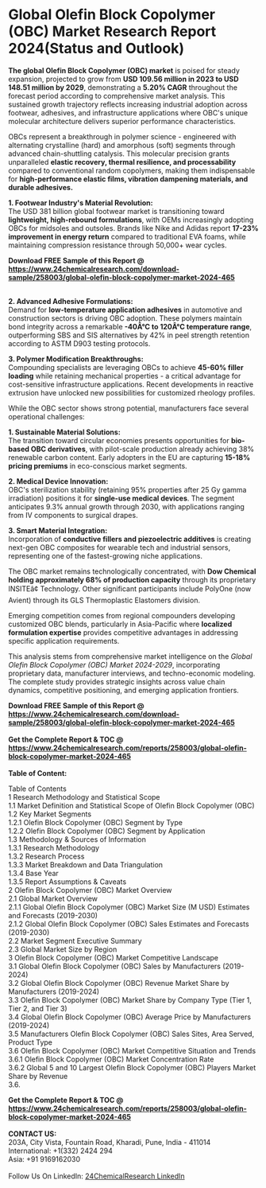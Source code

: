 <h1>Global Olefin Block Copolymer (OBC) Market Research Report 2024(Status and Outlook)</h1><p><strong>The global Olefin Block Copolymer (OBC) market</strong> is poised for steady expansion, projected to grow from <strong>USD 109.56 million in 2023 to USD 148.51 million by 2029</strong>, demonstrating a <strong>5.20% CAGR</strong> throughout the forecast period according to comprehensive market analysis. This sustained growth trajectory reflects increasing industrial adoption across footwear, adhesives, and infrastructure applications where OBC's unique molecular architecture delivers superior performance characteristics.</p><p>OBCs represent a breakthrough in polymer science - engineered with alternating crystalline (hard) and amorphous (soft) segments through advanced chain-shuttling catalysis. This molecular precision grants unparalleled <strong>elastic recovery, thermal resilience, and processability</strong> compared to conventional random copolymers, making them indispensable for <strong>high-performance elastic films, vibration dampening materials, and durable adhesives.</strong></p><p><strong>1. Footwear Industry's Material Revolution:</strong><br>
The USD 381 billion global footwear market is transitioning toward <strong>lightweight, high-rebound formulations</strong>, with OEMs increasingly adopting OBCs for midsoles and outsoles. Brands like Nike and Adidas report <strong>17-23% improvement in energy return</strong> compared to traditional EVA foams, while maintaining compression resistance through 50,000+ wear cycles.</p><div><b>Download FREE Sample of this Report @ 
            <a href="https://www.24chemicalresearch.com/download-sample/258003/global-olefin-block-copolymer-market-2024-465">
            https://www.24chemicalresearch.com/download-sample/258003/global-olefin-block-copolymer-market-2024-465</a></b></div><br><p><strong>2. Advanced Adhesive Formulations:</strong><br>
Demand for <strong>low-temperature application adhesives</strong> in automotive and construction sectors is driving OBC adoption. These polymers maintain bond integrity across a remarkable <strong>-40Â°C to 120Â°C temperature range</strong>, outperforming SBS and SIS alternatives by 42% in peel strength retention according to ASTM D903 testing protocols.</p><p><strong>3. Polymer Modification Breakthroughs:</strong><br>
Compounding specialists are leveraging OBCs to achieve <strong>45-60% filler loading</strong> while retaining mechanical properties - a critical advantage for cost-sensitive infrastructure applications. Recent developments in reactive extrusion have unlocked new possibilities for customized rheology profiles.</p><p>While the OBC sector shows strong potential, manufacturers face several operational challenges:</p><p><strong>1. Sustainable Material Solutions:</strong><br>
The transition toward circular economies presents opportunities for <strong>bio-based OBC derivatives</strong>, with pilot-scale production already achieving 38% renewable carbon content. Early adopters in the EU are capturing <strong>15-18% pricing premiums</strong> in eco-conscious market segments.</p><p><strong>2. Medical Device Innovation:</strong><br>
OBC's sterilization stability (retaining 95% properties after 25 Gy gamma irradiation) positions it for <strong>single-use medical devices</strong>. The segment anticipates 9.3% annual growth through 2030, with applications ranging from IV components to surgical drapes.</p><p><strong>3. Smart Material Integration:</strong><br>
Incorporation of <strong>conductive fillers and piezoelectric additives</strong> is creating next-gen OBC composites for wearable tech and industrial sensors, representing one of the fastest-growing niche applications.</p><p>The OBC market remains technologically concentrated, with <strong>Dow Chemical holding approximately 68% of production capacity</strong> through its proprietary INSITEâ¢ Technology. Other significant participants include PolyOne (now Avient) through its GLS Thermoplastic Elastomers division.</p><p>Emerging competition comes from regional compounders developing customized OBC blends, particularly in Asia-Pacific where <strong>localized formulation expertise</strong> provides competitive advantages in addressing specific application requirements.</p><p>This analysis stems from comprehensive market intelligence on the <em>Global Olefin Block Copolymer (OBC) Market 2024-2029</em>, incorporating proprietary data, manufacturer interviews, and techno-economic modeling. The complete study provides strategic insights across value chain dynamics, competitive positioning, and emerging application frontiers.</p><div><b>Download FREE Sample of this Report @ 
            <a href="https://www.24chemicalresearch.com/download-sample/258003/global-olefin-block-copolymer-market-2024-465">
            https://www.24chemicalresearch.com/download-sample/258003/global-olefin-block-copolymer-market-2024-465</a></b></div><br><div><b>Get the Complete Report & TOC @ 
            <a href="https://www.24chemicalresearch.com/reports/258003/global-olefin-block-copolymer-market-2024-465">
            https://www.24chemicalresearch.com/reports/258003/global-olefin-block-copolymer-market-2024-465</a></b></div><br>
            <b>Table of Content:</b><p>Table of Contents<br />
1 Research Methodology and Statistical Scope<br />
1.1 Market Definition and Statistical Scope of Olefin Block Copolymer (OBC)<br />
1.2 Key Market Segments<br />
1.2.1 Olefin Block Copolymer (OBC) Segment by Type<br />
1.2.2 Olefin Block Copolymer (OBC) Segment by Application<br />
1.3 Methodology & Sources of Information<br />
1.3.1 Research Methodology<br />
1.3.2 Research Process<br />
1.3.3 Market Breakdown and Data Triangulation<br />
1.3.4 Base Year<br />
1.3.5 Report Assumptions & Caveats<br />
2 Olefin Block Copolymer (OBC) Market Overview<br />
2.1 Global Market Overview<br />
2.1.1 Global Olefin Block Copolymer (OBC) Market Size (M USD) Estimates and Forecasts (2019-2030)<br />
2.1.2 Global Olefin Block Copolymer (OBC) Sales Estimates and Forecasts (2019-2030)<br />
2.2 Market Segment Executive Summary<br />
2.3 Global Market Size by Region<br />
3 Olefin Block Copolymer (OBC) Market Competitive Landscape<br />
3.1 Global Olefin Block Copolymer (OBC) Sales by Manufacturers (2019-2024)<br />
3.2 Global Olefin Block Copolymer (OBC) Revenue Market Share by Manufacturers (2019-2024)<br />
3.3 Olefin Block Copolymer (OBC) Market Share by Company Type (Tier 1, Tier 2, and Tier 3)<br />
3.4 Global Olefin Block Copolymer (OBC) Average Price by Manufacturers (2019-2024)<br />
3.5 Manufacturers Olefin Block Copolymer (OBC) Sales Sites, Area Served, Product Type<br />
3.6 Olefin Block Copolymer (OBC) Market Competitive Situation and Trends<br />
3.6.1 Olefin Block Copolymer (OBC) Market Concentration Rate<br />
3.6.2 Global 5 and 10 Largest Olefin Block Copolymer (OBC) Players Market Share by Revenue<br />
3.6.</p><div><b>Get the Complete Report & TOC @ 
            <a href="https://www.24chemicalresearch.com/reports/258003/global-olefin-block-copolymer-market-2024-465">
            https://www.24chemicalresearch.com/reports/258003/global-olefin-block-copolymer-market-2024-465</a></b></div><br><b>CONTACT US:</b><br>
            203A, City Vista, Fountain Road, Kharadi, Pune, India - 411014<br>
            International: +1(332) 2424 294<br>
            Asia: +91 9169162030 <br><br>
            Follow Us On LinkedIn: <a href="https://www.linkedin.com/company/24chemicalresearch/">24ChemicalResearch LinkedIn</a>